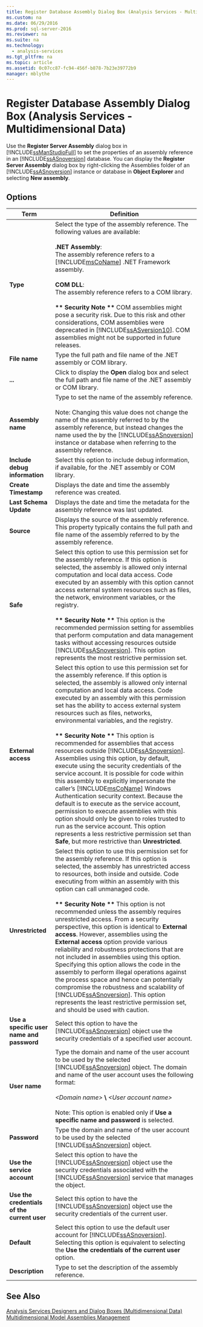 ```yaml
---
title: Register Database Assembly Dialog Box (Analysis Services - Multidimensional Data)
ms.custom: na
ms.date: 06/29/2016
ms.prod: sql-server-2016
ms.reviewer: na
ms.suite: na
ms.technology: 
  - analysis-services
ms.tgt_pltfrm: na
ms.topic: article
ms.assetid: 0c07cc87-fc94-456f-b878-7b23e39772b9
manager: mblythe
---
```

# Register Database Assembly Dialog Box (Analysis Services - Multidimensional Data)
Use the **Register Server Assembly** dialog box in [!INCLUDE[ssManStudioFull](../../Topics/TopicNameContainA/includes/ssManStudioFull_md.md)] to set the properties of an assembly reference in an [!INCLUDE[ssASnoversion](../../Topics/TopicNameContainA/includes/ssASnoversion_md.md)] database. You can display the **Register Server Assembly** dialog box by right-clicking the Assemblies folder of an [!INCLUDE[ssASnoversion](../../Topics/TopicNameContainA/includes/ssASnoversion_md.md)] instance or database in **Object Explorer** and selecting **New assembly**.  
  
## Options  
  
|Term|Definition|  
|----------|----------------|  
|**Type**|Select the type of the assembly reference. The following values are available:<br /><br /> **.NET Assembly**:<br />                      The assembly reference refers to a [!INCLUDE[msCoName](../../Topics/TopicNameContainA/includes/msCoName_md.md)] .NET Framework assembly.<br /><br /> **COM DLL**:<br />                      The assembly reference refers to a COM library.<br /><br /> **\*\* Security Note \*\*** COM assemblies might pose a security risk. Due to this risk and other considerations, COM assemblies were deprecated in [!INCLUDE[ssASversion10](../../Topics/TopicNameNotContainA/includes/ssASversion10_md.md)]. COM assemblies might not be supported in future releases.|  
|**File name**|Type the full path and file name of the .NET assembly or COM library.|  
|**...**|Click to display the **Open** dialog box and select the full path and file name of the .NET assembly or COM library.|  
|**Assembly name**|Type to set the name of the assembly reference.<br /><br /> Note: Changing this value does not change the name of the assembly referred to by the assembly reference, but instead changes the name used the by the [!INCLUDE[ssASnoversion](../../Topics/TopicNameContainA/includes/ssASnoversion_md.md)] instance or database when referring to the assembly reference.|  
|**Include debug information**|Select this option to include debug information, if available, for the .NET assembly or COM library.|  
|**Create Timestamp**|Displays the date and time the assembly reference was created.|  
|**Last Schema Update**|Displays the date and time the metadata for the assembly reference was last updated.|  
|**Source**|Displays the source of the assembly reference. This property typically contains the full path and file name of the assembly referred to by the assembly reference.|  
|**Safe**|Select this option to use this permission set for the assembly reference. If this option is selected, the assembly is allowed only internal computation and local data access. Code executed by an assembly with this option cannot access external system resources such as files, the network, environment variables, or the registry.<br /><br /> **\*\* Security Note \*\*** This option is the recommended permission setting for assemblies that perform computation and data management tasks without accessing resources outside [!INCLUDE[ssASnoversion](../../Topics/TopicNameContainA/includes/ssASnoversion_md.md)]. This option represents the most restrictive permission set.|  
|**External access**|Select this option to use this permission set for the assembly reference. If this option is selected, the assembly is allowed only internal computation and local data access. Code executed by an assembly with this permission set has the ability to access external system resources such as files, networks, environmental variables, and the registry.<br /><br /> **\*\* Security Note \*\*** This option is recommended for assemblies that access resources outside [!INCLUDE[ssASnoversion](../../Topics/TopicNameContainA/includes/ssASnoversion_md.md)]. Assemblies using this option, by default, execute using the security credentials of the service account. It is possible for code within this assembly to explicitly impersonate the caller’s [!INCLUDE[msCoName](../../Topics/TopicNameContainA/includes/msCoName_md.md)] Windows Authentication security context. Because the default is to execute as the service account, permission to execute assemblies with this option should only be given to roles trusted to run as the service account. This option represents a less restrictive permission set than **Safe**, but more restrictive than **Unrestricted**.|  
|**Unrestricted**|Select this option to use this permission set for the assembly reference. If this option is selected, the assembly has unrestricted access to resources, both inside and outside. Code executing from within an assembly with this option can call unmanaged code.<br /><br /> **\*\* Security Note \*\*** This option is not recommended unless the assembly requires unrestricted access. From a security perspective, this option is identical to **External access**. However, assemblies using the **External access** option provide various reliability and robustness protections that are not included in assemblies using this option. Specifying this option allows the code in the assembly to perform illegal operations against the process space and hence can potentially compromise the robustness and scalability of [!INCLUDE[ssASnoversion](../../Topics/TopicNameContainA/includes/ssASnoversion_md.md)]. This option represents the least restrictive permission set, and should be used with caution.|  
|**Use a specific user name and password**|Select this option to have the [!INCLUDE[ssASnoversion](../../Topics/TopicNameContainA/includes/ssASnoversion_md.md)] object use the security credentials of a specified user account.|  
|**User name**|Type the domain and name of the user account to be used by the selected [!INCLUDE[ssASnoversion](../../Topics/TopicNameContainA/includes/ssASnoversion_md.md)] object. The domain and name of the user account uses the following format:<br /><br /> *<Domain name\>* **\\** *<User account name\>*<br /><br /> Note: This option is enabled only if **Use a specific name and password** is selected.|  
|**Password**|Type the domain and name of the user account to be used by the selected [!INCLUDE[ssASnoversion](../../Topics/TopicNameContainA/includes/ssASnoversion_md.md)] object.|  
|**Use the service account**|Select this option to have the [!INCLUDE[ssASnoversion](../../Topics/TopicNameContainA/includes/ssASnoversion_md.md)] object use the security credentials associated with the [!INCLUDE[ssASnoversion](../../Topics/TopicNameContainA/includes/ssASnoversion_md.md)] service that manages the object.|  
|**Use the credentials of the current user**|Select this option to have the [!INCLUDE[ssASnoversion](../../Topics/TopicNameContainA/includes/ssASnoversion_md.md)] object use the security credentials of the current user.|  
|**Default**|Select this option to use the default user account for [!INCLUDE[ssASnoversion](../../Topics/TopicNameContainA/includes/ssASnoversion_md.md)]. Selecting this option is equivalent to selecting the **Use the credentials of the current user** option.|  
|**Description**|Type to set the description of the assembly reference.|  
  
## See Also  
 [Analysis Services Designers and Dialog Boxes (Multidimensional Data)](../../Topics/TopicNameNotContainA/Analysis-Services-Designers-and-Dialog-Boxes--Multidimensional-Data-.md)   
 [Multidimensional Model Assemblies Management](../../Topics/TopicNameNotContainA/Multidimensional-Model-Assemblies-Management.md)